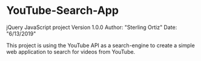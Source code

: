 # YouTube-Search-App
jQuery JavaScript project
Version 1.0.0
Author: "Sterling Ortiz"
Date: "6/13/2019"

This project is using the YouTube API as a search-engine to create a simple web application to search for videos from YouTube.
